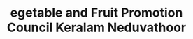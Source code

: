 ---
title: "egetable and Fruit Promotion Council Keralam  Neduvathoor"
url: /neduvathoor/egetable-and-fruit-promotion-council-keralam-neduvathoor/
shop: agrarian
---